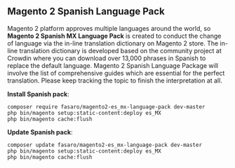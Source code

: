## Magento 2 Spanish Language Pack

Magento 2 platform approves multiple languages around the world, so **Magento 2 Spanish MX Language Pack** is created to conduct the change of language via the in-line translation dictionary on Magento 2 store. The in-line translation dictionary is developed based on the community project at Crowdin where you can download over 13,000 phrases in Spanish to replace the default language.
			Magento 2 Spanish Language Package will involve the list of comprehensive guides which are essential for the perfect translation. Please keep tracking the topic to finish the interpretation at all.


**Install Spanish pack**:

```
composer require fasaro/magento2-es_mx-language-pack dev-master
php bin/magento setup:static-content:deploy es_MX
php bin/magento cache:flush

```


**Update  Spanish pack**:

```
composer update fasaro/magento2-es_mx-language-pack dev-master
php bin/magento setup:static-content:deploy es_MX
php bin/magento cache:flush

```

